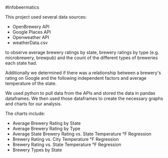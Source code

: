 #Infobeermatics

This project used several data sources:
* OpenBrewery API
* Google Places API
* Openweather API
* weatherData.csv

to observe average brewery ratings by state, brewery ratings by type (e.g. microbrewery, brewpub) and the count of the different types of breweries each state had.

Additionally we determined if there was a relationship between a brewery's rating on Google and the following independent factors and average temperature of the state.

We used python to pull data from the APIs and stored the data in pandas dataframes.  We then used those dataframes to create the necessary graphs and charts for our analysis.

The charts include:
* Average Brewery Rating by State
* Average Brewery Rating by Type
* Average State Brewery Rating vs. State Temperature °F             Regression
* Brewery Rating vs. City Temperature °F Regression
* Brewery Rating vs. State Temperature °F Regression
* Brewery Types by State